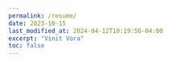 ```yaml
---
permalink: /resume/
date: 2023-10-15
last_modified_at: 2024-04-12T10:19:56-04:00
excerpt: "Vinit Vora"
toc: false
---
```


<object data="{{ site.url }}{{ site.baseurl }}/assets/pdfs/Vinit_Resume.pdf" width="1000" height="1000" type="application/pdf"></object>
